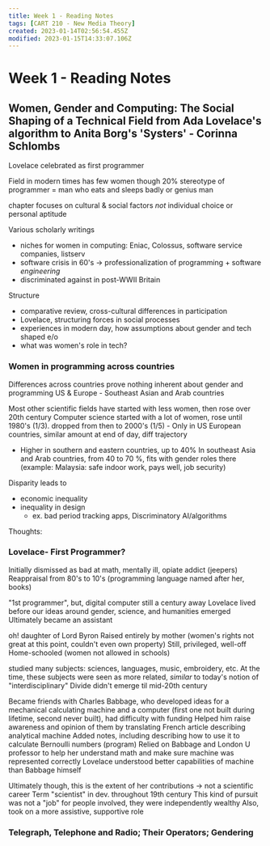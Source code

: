 ```yaml
---
title: Week 1 - Reading Notes
tags: [CART 210 - New Media Theory]
created: 2023-01-14T02:56:54.455Z
modified: 2023-01-15T14:33:07.106Z
---
```


# Week 1 - Reading Notes

## Women, Gender and Computing: The Social Shaping of a Technical Field from Ada Lovelace's algorithm to Anita Borg's 'Systers' - Corinna Schlombs

Lovelace celebrated as first programmer

Field in modern times has few women though
20%
stereotype of programmer = man who eats and sleeps badly or genius man

chapter focuses on cultural & social factors *not* individual choice or personal aptitude

Various scholarly writings
- niches for women in computing: Eniac, Colossus, software service companies, listserv
- software crisis in 60's -> professionalization of programming + software *engineering*
- discriminated against in post-WWII Britain

Structure
- comparative review, cross-cultural differences in participation
- Lovelace, structuring forces in social processes
- experiences in modern day, how assumptions about gender and tech shaped e/o
- what was women's role in tech?

### Women in programming across countries

Differences across countries prove nothing inherent about gender and programming
US & Europe - Southeast Asian and Arab countries

Most other scientific fields have started with less women, then rose over 20th century
Computer science started with a lot of women, rose until 1980's (1/3). dropped from then to 2000's (1/5) - Only in US
European countries, similar amount at end of day, diff trajectory
 - Higher in southern and eastern countries, up to 40%
In southeast Asia and Arab countries, from 40 to 70 %, fits with gender roles there (example: Malaysia: safe indoor work, pays well, job security)

Disparity leads to
- economic inequality
- inequality in design
	- ex. bad period tracking apps, Discriminatory AI/algorithms
	
Thoughts:


### Lovelace- First Programmer?

Initially dismissed as bad at math, mentally ill, opiate addict (jeepers)
Reappraisal from 80's to 10's (programming language named after her, books)

"1st programmer", but, digital computer still a century away
Lovelace lived before our ideas around gender, science, and humanities emerged
Ultimately became an assistant

oh! daughter of Lord Byron
Raised entirely by mother (women's rights not great at this point, couldn't even own property)
Still, privileged, well-off
Home-schooled (women not allowed in schools)

studied many subjects: sciences, languages, music, embroidery, etc.
At the time, these subjects were seen as more related, *similar* to today's notion of "interdisciplinary"
Divide didn't emerge til mid-20th century

Became friends with Charles Babbage, who developed ideas for a mechanical calculating machine and a computer (first one not built during lifetime, second never built), had difficulty with funding
Helped him raise awareness and opinion of them by translating French article describing analytical machine
Added notes, including describing how to use it to calculate Bernoulli numbers (program)
Relied on Babbage and London U professor to help her understand math and make sure machine was represented correctly
Lovelace understood better capabilities of machine than Babbage himself

Ultimately though, this is the extent of her contributions -> not a scientific career
Term "scientist" in dev. throughout 19th century
This kind of pursuit was not a "job" for people involved, they were independently wealthy
Also, took on a more assistive, supportive role

### Telegraph, Telephone and Radio; Their Operators; Gendering


